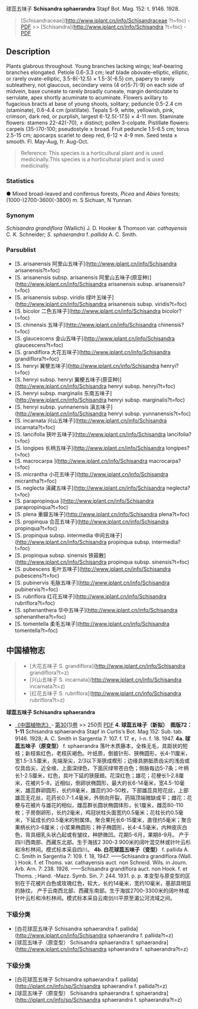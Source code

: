 球蕊五味子 **Schisandra sphaerandra** Stapf Bot. Mag. 152: t. 9146. 1928.

> [Schisandraceae](http://www.iplant.cn/info/Schisandraceae ?t=foc) - [PDF](http://iplant.cn/foc/pdf/Schisandraceae.pdf) >> [Schisandra](http://www.iplant.cn/info/Schisandra ?t=foc) - [PDF](http://www.iplant.cn/foc/pdf/Schisandra.pdf)
## Description

Plants glabrous throughout. Young branches lacking wings; leaf-bearing branches elongated. Petiole 0.6-3.3 cm; leaf blade obovate-elliptic, elliptic, or rarely ovate-elliptic, 3.5-8(-12.5) × 1.5-3(-6.5) cm, papery to rarely subleathery, not glaucous, secondary veins (4 or)5-7(-9) on each side of midvein, base cuneate to rarely broadly cuneate, margin denticulate to serrulate, apex shortly acuminate to acuminate. Flowers axillary to fugacious bracts at base of young shoots, solitary; peduncle 0.5-2.4 cm (staminate), 0.6-4.4 cm (pistillate). Tepals 5-9, white, yellowish, pink, crimson, dark red, or purplish, largest 6-12.5(-17.5) × 4-11 mm. Staminate flowers: stamens 22-42(-70), ± distinct; pollen 3-colpate. Pistillate flowers: carpels (35-)70-100; pseudostyle ± broad. Fruit peduncle 1.5-6.5 cm; torus 2.5-15 cm; apocarps scarlet to deep red, 6-12 × 4-9 mm. Seed testa ± smooth. Fl. May-Aug, fr. Aug-Oct.

> Reference: 
> This species is a horticultural plant and is used medicinally.This species is a horticultural plant and is used medicinally.

### Statistics
● Mixed broad-leaved and coniferous forests, *Picea* and *Abies* forests; (1000-)2700-3600(-3800) m. S Sichuan, N Yunnan.

### Synonym
*Schisandra grandiflora* (Wallich) J. D. Hooker & Thomson var. *cathayensis* C. K. Schneider; *S. sphaerandra* f. *pallida* A. C. Smith.

### Parsublist

* [S.  arisanensis  阿里山五味子](http://www.iplant.cn/info/Schisandra arisanensis?t=foc)
* [S.  arisanensis subsp. arisanensis  阿里山五味子(原亚种)](http://www.iplant.cn/info/Schisandra arisanensis subsp. arisanensis?t=foc)
* [S.  arisanensis subsp. viridis  绿叶五味子](http://www.iplant.cn/info/Schisandra arisanensis subsp. viridis?t=foc)
* [S.  bicolor  二色五味子](http://www.iplant.cn/info/Schisandra bicolor?t=foc)
* [S.  chinensis  五味子](http://www.iplant.cn/info/Schisandra chinensis?t=foc)
* [S.  glaucescens  金山五味子](http://www.iplant.cn/info/Schisandra glaucescens?t=foc)
* [S.  grandiflora  大花五味子](http://www.iplant.cn/info/Schisandra grandiflora?t=foc)
* [S.  henryi  翼梗五味子](http://www.iplant.cn/info/Schisandra henryi?t=foc)
* [S.  henryi subsp. henryi  翼梗五味子(原亚种)](http://www.iplant.cn/info/Schisandra henryi subsp. henryi?t=foc)
* [S.  henryi subsp. marginalis  东南五味子](http://www.iplant.cn/info/Schisandra henryi subsp. marginalis?t=foc)
* [S.  henryi subsp. yunnanensis  滇五味子](http://www.iplant.cn/info/Schisandra henryi subsp. yunnanensis?t=foc)
* [S.  incarnata  兴山五味子](http://www.iplant.cn/info/Schisandra incarnata?t=foc)
* [S.  lancifolia  狭叶五味子](http://www.iplant.cn/info/Schisandra lancifolia?t=foc)
* [S.  longipes  长柄五味子](http://www.iplant.cn/info/Schisandra longipes?t=foc)
* [S.  macrocarpa  ](http://www.iplant.cn/info/Schisandra macrocarpa?t=foc)
* [S.  micrantha  小花五味子](http://www.iplant.cn/info/Schisandra micrantha?t=foc)
* [S.  neglecta  滇藏五味子](http://www.iplant.cn/info/Schisandra neglecta?t=foc)
* [S.  parapropinqua  ](http://www.iplant.cn/info/Schisandra parapropinqua?t=foc)
* [S.  plena  重瓣五味子](http://www.iplant.cn/info/Schisandra plena?t=foc)
* [S.  propinqua  合蕊五味子](http://www.iplant.cn/info/Schisandra propinqua?t=foc)
* [S.  propinqua subsp. intermedia  中间五味子](http://www.iplant.cn/info/Schisandra propinqua subsp. intermedia?t=foc)
* [S.  propinqua subsp. sinensis  铁箍散](http://www.iplant.cn/info/Schisandra propinqua subsp. sinensis?t=foc)
* [S.  pubescens  毛叶五味子](http://www.iplant.cn/info/Schisandra pubescens?t=foc)
* [S.  pubinervis  毛脉五味子](http://www.iplant.cn/info/Schisandra pubinervis?t=foc)
* [S.  rubriflora  红花五味子](http://www.iplant.cn/info/Schisandra rubriflora?t=foc)
* [S.  sphenanthera  华中五味子](http://www.iplant.cn/info/Schisandra sphenanthera?t=foc)
* [S.  tomentella  柔毛五味子](http://www.iplant.cn/info/Schisandra tomentella?t=foc)

## 中国植物志

> * [大花五味子  S.  grandiflora](http://www.iplant.cn/info/Schisandra grandiflora?t=z)
> * [兴山五味子  S.  incarnata](http://www.iplant.cn/info/Schisandra incarnata?t=z)
> * [红花五味子  S.  rubriflora](http://www.iplant.cn/info/Schisandra rubriflora?t=z)

**球蕊五味子 Schisandra sphaerandra**

* [《中国植物志》](http://www.iplant.cn/frps)- [第30(1)卷](http://www.iplant.cn/frps/vol/30(1)) >> 250页 [PDF](http://www.iplant.cn/frps/pdf/30(1)/250.PDF)
**4. 球蕊五味子（新拟）　图版72：1-11**
Schisandra sphaerandra Stapf in Curtis’s Bot. Mag 152: Sub. tab. 9146. 1928; A. C. Smith in Sargentia 7: 107. f. 17. e，l-n. f. 18. 1947.
**4a. 球蕊五味子（原变型）**
f. sphaerandra
落叶木质藤本，全株无毛，具距状的短枝；新枝紫红色，老枝灰褐色。叶纸质，倒披针形、狭椭圆形，长4-11厘米，宽1.5-3.5厘米，先端渐尖，2/3以下渐狭成楔形；边缘具胼胝质齿尖的浅齿或仅具齿尖，近全缘，上面深绿色，下面灰绿带苍白色；侧脉每边5-7条；叶柄长1-2.5厘米，红色，具叶下延的狭膜翅。花深红色；雄花；花梗长1-2.8厘米，花被片5-8，近相似，倒卵状椭圆形，最大的长6-14毫米，宽4.5-10毫米，雄蕊群卵圆形，长约8毫米，雄蕊约30-50枚，下部雄蕊具短花丝，上部雄蕊无花丝，花药长0.7-1.4毫米，外侧向开裂，药隔顶端微缺或平；雌花：花梗与花被片与雄花的相似，雌蕊群长圆状椭圆体形，长1厘米，雌蕊80-110枚；子房倒卵形，长约2毫米，鸡冠状柱头面宽约0.5毫米；花柱长约0.5毫米，下延成长约0.5毫米的附属体。聚合果托长6-15厘米，直径约5毫米；聚合果柄长约3-6厘米；小浆果椭圆形；种子椭圆形，长4-4.5毫米，内种皮灰白色，背具细乳头状凸起或有皱纹，种脐微凹。花期5-6月，果期8-9月。
产于四川西南部、西藏东北部。生于海拔2 300-3 900米的阔叶混交林或针叶云杉和冷杉林间。模式标本采自四川。
**4b. 白花球蕊五味子（变型）**
f. pallida A. C. Smith in Sargentia 7: 109. f. 18, 1947. ——Schisandra grandiflora (Wall. ) Hook. f. et Thoms. var. cathayensis auct. non Schneid. Wils. in Journ. Arb. Arn. 7: 238. 1926. ——Schisandra grandiflora auct. non Hook. f. et Thoms. ; Hand. -Mazz. Symb. Sin. 7: 244. 1931. p. p.
本变型与原变型的区别在于花被片白色或玫瑰红色，较大，长约14毫米，宽约10毫米，基部具明显的脉纹。
产于云南西北部、西藏东南部。生于海拔2700-3300米的阔叶林或针叶云杉和冷杉林间。模式标本采自云南剑川平原至湄公河流域之间。

### 下级分类
* [白花球蕊五味子  Schisandra sphaerandra f. pallida](http://www.iplant.cn/info/Schisandra sphaerandra f. pallida?t=z)
* [球蕊五味子（原变型）  Schisandra sphaerandra f. sphaerandra](http://www.iplant.cn/info/Schisandra sphaerandra f. sphaerandra?t=z)

### 下级分类
* [白花球蕊五味子  Schisandra sphaerandra f. pallida](http://iplant.cn/info/sp/Schisandra sphaerandra f. pallida?t=z)
* [球蕊五味子（原变型）  Schisandra sphaerandra f. sphaerandra](http://iplant.cn/info/sp/Schisandra sphaerandra f. sphaerandra?t=z)
